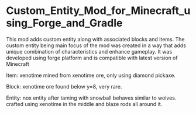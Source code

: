 # Custom_Entity_Mod_for_Minecraft_using_Forge_and_Gradle
This mod adds custom entity along with associated blocks and items. The custom entity being main focus of the mod was created in a way that adds unique combination of characteristics and enhance gameplay. It was developed using forge platform and is compatible with latest version of Minecraft

Item: xenotime
mined from xenotime ore, only using diamond pickaxe.

Block: xenotime ore
found below y=8, very rare.

Entity: nox entity
after taming with snowball behaves similar to wolves. crafted using xenotime in the middle and blaze rods all around it.
